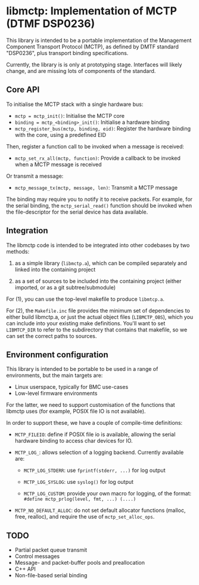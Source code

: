 libmctp: Implementation of MCTP (DTMF DSP0236)
==============================================

This library is intended to be a portable implementation of the Management
Component Transport Protocol (MCTP), as defined by DMTF standard "DSP0236",
plus transport binding specifications.

Currently, the library is is only at prototyping stage. Interfaces will likely
change, and are missing lots of components of the standard.

Core API
--------

To initialise the MCTP stack with a single hardware bus:

 * `mctp = mctp_init()`: Initialise the MCTP core
 * `binding = mctp_<binding>_init()`: Initialise a hardware binding
 * `mctp_register_bus(mctp, binding, eid)`: Register the hardware binding with
   the core, using a predefined EID

Then, register a function call to be invoked when a message is received:

 * `mctp_set_rx_all(mctp, function)`: Provide a callback to be invoked when a
   MCTP message is received

Or transmit a message:

 * `mctp_message_tx(mctp, message, len)`: Transmit a MCTP message

The binding may require you to notify it to receive packets. For example,
for the serial binding, the `mctp_serial_read()` function should be invoked
when the file-descriptor for the serial device has data available.

Integration
-----------

The libmctp code is intended to be integrated into other codebases by two
methods:

 1. as a simple library (`libmctp.a`), which can be compiled separately
    and linked into the containing project

 2. as a set of sources to be included into the containing project (either
    imported, or as a git subtree/submodule)

For (1), you can use the top-level makefile to produce `libmtcp.a`.

For (2), the `Makefile.inc` file provides the minimum set of dependencies to
either build libmctp.a, or just the actual object files (`LIBMCTP_OBS`), which
you can include into your existing make definitions.  You'll want to set
`LIBMTCP_DIR` to refer to the subdirectory that contains that makefile, so we
can set the correct paths to sources.


Environment configuration
-------------------------

This library is intended to be portable to be used in a range of environments,
but the main targets are:

  - Linux userspace, typically for BMC use-cases
  - Low-level firmware environments

For the latter, we need to support customisation of the functions that libmctp
uses (for example, POSIX file IO is not available).

In order to support these, we have a couple of compile-time definitions:

 - `MCTP_FILEIO`: define if POSIX file io is available, allowing the
   serial hardware binding to access char devices for IO.

 - `MCTP_LOG_`: allows selection of a logging backend. Currently available
   are:

    - `MCTP_LOG_STDERR`: use `fprintf(stderr, ...)` for log output

    - `MCTP_LOG_SYSLOG`: use `syslog()` for log output

    - `MCTP_LOG_CUSTOM`: provide your own macro for logging, of
      the format: ```#define mctp_prlog(level, fmt, ...) (....)```

 - `MCTP_NO_DEFAULT_ALLOC`: do not set default allocator functions (malloc,
   free, realloc), and require the use of `mctp_set_alloc_ops`.

TODO
----

 - Partial packet queue transmit
 - Control messages
 - Message- and packet-buffer pools and preallocation
 - C++ API
 - Non-file-based serial binding
